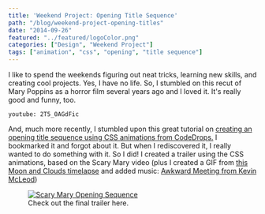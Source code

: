 ```yaml
---
title: 'Weekend Project: Opening Title Sequence'
path: "/blog/weekend-project-opening-titles"
date: "2014-09-26"
featured: "../featured/logoColor.png"
categories: ["Design", "Weekend Project"]
tags: ["animation", "css", "opening", "title sequence"]
---
```


I like to spend the weekends figuring out neat tricks, learning new skills, and creating cool projects. Yes, I have no life. So, I stumbled on this recut of Mary Poppins as a horror film several years ago and I loved it. It's really good and funny, too.

`youtube: 2T5_0AGdFic`

And, much more recently, I stumbled upon this great tutorial on [creating an opening title sequence using CSS animations from CodeDrops.](http://tympanus.net/codrops/2013/04/30/text-opening-sequence-with-css-animations/ "Text Opening Sequence") I bookmarked it and forgot about it. But when I rediscovered it, I really wanted to do something with it. So I did! I created a trailer using the CSS animations, based on the Scary Mary video (plus I created a GIF from [this Moon and Clouds timelapse](https://archive.org/details/MoonAndCloudsTimeLapse2 "Moon and Clouds Timelapse") and added music: [Awkward Meeting from Kevin McLeod](http://incompetech.com/music/royalty-free/index.html?isrc=USUAN1100574 "Incomptech Royalty Free Music"))

<figure>
  <a href="http://www.knanthony.com/showcase/opening-sequence/index.html" target="blank">
    <img
    sizes="(max-width: 810px) 100vw, 810px"
    srcset="http://res.cloudinary.com/dhdaswa6t/image/upload/f_auto,q_60,w_203/v1530396697/blog/scary-mary.png 203w,
            http://res.cloudinary.com/dhdaswa6t/image/upload/f_auto,q_60,w_405/v1530396697/blog/scary-mary.png 405w,
            http://res.cloudinary.com/dhdaswa6t/image/upload/f_auto,q_60,w_810/v1530396697/blog/scary-mary.png 810w,
            http://res.cloudinary.com/dhdaswa6t/image/upload/f_auto,q_60,w_1215/v1530396697/blog/scary-mary.png 1215w"
    src="http://res.cloudinary.com/dhdaswa6t/image/upload/f_auto,q_60,w_810/v1530396697/blog/scary-mary.png"
    alt="Scary Mary Opening Sequence"/>
  </a>
  <figcaption>Check out the final trailer here.</figcaption>
</figure>
